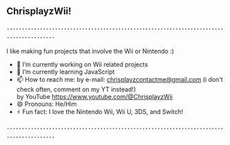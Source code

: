 ## ChrisplayzWii!
････････････････････････････････････････････････････････････････････････････････････････

I like making fun projects that involve the Wii or Nintendo :)


- 🔭 I’m currently working on Wii related projects
- 🌱 I’m currently learning JavaScript
- 📫 How to reach me: by e-mail: chrisplayzcontactme@gmail.com (i don't check often, comment on my YT instead!) <br>
      by YouTube https://www.youtube.com/@ChrisplayzWii
- 😄 Pronouns: He/Him
- ⚡ Fun fact: I love the Nintendo Wii, Wii U, 3DS, and Switch!


････････････････････････････････････････････････････････････････････････････････････････
